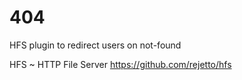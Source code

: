 # 404
HFS plugin to redirect users on not-found

HFS ~ HTTP File Server https://github.com/rejetto/hfs
